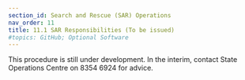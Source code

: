 ```yaml
---
section_id: Search and Rescue (SAR) Operations
nav_order: 11
title: 11.1 SAR Responsibilities (To be issued)
#topics: GitHub; Optional Software
---
```


This procedure is still under development. In the interim, contact State Operations Centre on 8354 6924 for advice.